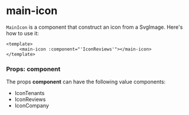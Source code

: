 # main-icon

`MainIcon` is a component that construct an icon from a SvgImage. Here's how to use it:

```
<template>
     <main-icon :component="'IconReviews'"></main-icon>
</template>
```

### Props: component

The props **component** can have the following value components:

- IconTenants
- IconReviews
- IconCompany